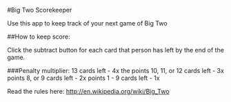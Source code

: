 #Big Two Scorekeeper

Use this app to keep track of your next game of Big Two

##How to keep score:

Click the subtract button for each card that person has left by the end of the game.

###Penalty multiplier:
13 cards left - 4x the points<space><space>
10, 11, or 12 cards left - 3x points<space><space>
8, or 9 cards left - 2x points<space><space>
1 - 9 cards left - 1x<space><space>

Read the rules here: <http://en.wikipedia.org/wiki/Big_Two>
